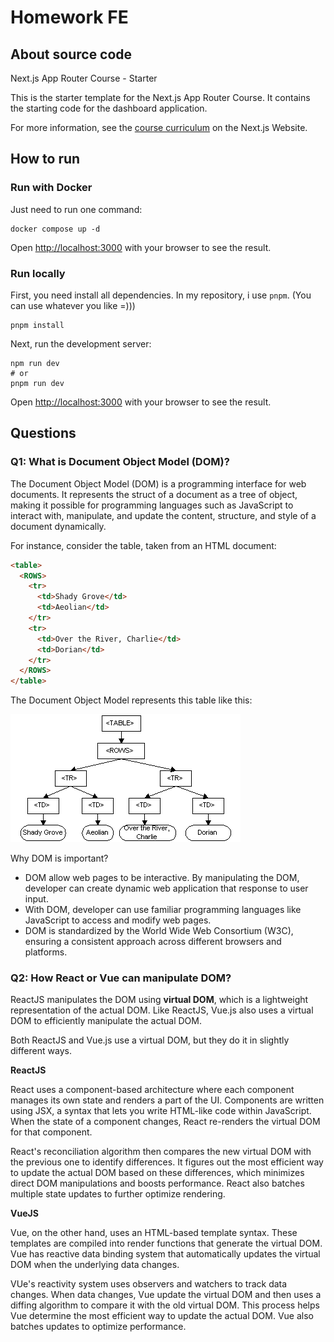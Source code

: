 # Homework FE

## About source code

Next.js App Router Course - Starter

This is the starter template for the Next.js App Router Course. It contains the starting code for the dashboard application.

For more information, see the [course curriculum](https://nextjs.org/learn) on the Next.js Website.

## How to run

### Run with Docker

Just need to run one command:

```shell
docker compose up -d
```

Open <http://localhost:3000> with your browser to see the result.

### Run locally

First, you need install all dependencies. In my repository, i use `pnpm`. (You can use whatever you like =)))

```shell
pnpm install
```

Next, run the development server:

```shell
npm run dev
# or
pnpm run dev
```

Open <http://localhost:3000> with your browser to see the result.

## Questions

### Q1: What is Document Object Model (DOM)?

The Document Object Model (DOM) is a programming interface for web documents. It represents the struct of a document as a tree of object, making it possible for programming languages such as JavaScript to interact with, manipulate, and update the content, structure, and style of a document dynamically.

For instance, consider the table, taken from an HTML document:

```html
<table>
  <ROWS>
    <tr>
      <td>Shady Grove</td>
      <td>Aeolian</td>
    </tr>
    <tr>
      <td>Over the River, Charlie</td>
      <td>Dorian</td>
    </tr>
  </ROWS>
</table>
```

The Document Object Model represents this table like this:

![table](./public/dom-represent.gif)

Why DOM is important?

- DOM allow web pages to be interactive. By manipulating the DOM, developer can create dynamic web application that response to user input.
- With DOM, developer can use familiar programming languages like JavaScript to access and modify web pages.
- DOM is standardized by the World Wide Web Consortium (W3C), ensuring a consistent approach across different browsers and platforms.

### Q2: How React or Vue can manipulate DOM?

ReactJS manipulates the DOM using **virtual DOM**, which is a lightweight representation of the actual DOM. Like ReactJS, Vue.js also uses a virtual DOM to efficiently manipulate the actual DOM.

Both ReactJS and Vue.js use a virtual DOM, but they do it in slightly different ways.

**ReactJS**

React uses a component-based architecture where each component manages its own state and renders a part of the UI.
Components are written using JSX, a syntax that lets you write HTML-like code within JavaScript.
When the state of a component changes, React re-renders the virtual DOM for that component.

React's reconciliation algorithm then compares the new virtual DOM with the previous one to identify differences.
It figures out the most efficient way to update the actual DOM based on these differences, which minimizes direct DOM manipulations and boosts performance. React also batches multiple state updates to further optimize rendering.

**VueJS**

Vue, on the other hand, uses an HTML-based template syntax. These templates are compiled into render functions that generate the virtual DOM.
Vue has reactive data binding system that automatically updates the virtual DOM when the underlying data changes.

VUe's reactivity system uses observers and watchers to track data changes. When data changes, Vue update the virtual DOM and then uses a diffing algorithm to compare it with the old virtual DOM.
This process helps Vue determine the most efficient way to update the actual DOM. Vue also batches updates to optimize performance.

